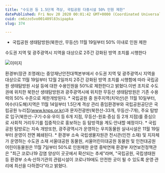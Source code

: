 ```yaml
---
title: "수도권 등 1.5단계 격상, 국립공원 다중시설 50% 인원 제한"
datePublished: Fri Nov 20 2020 00:01:42 GMT+0000 (Coordinated Universal Time)
cuid: cm6zzo5vo001409l83sipapka
slug: 374

---
```



- 국립공원 생태탐방원(북한산, 무등산) 11월 19일부터 50% 이내로 인원 제한

수도권 지역 및 광주광역시 지역을 대상으로 2주간 강화된 방역 조치를 시행한다

![이미지](https://cdn.hashnode.com/res/hashnode/image/upload/v1739248532732/ec5419ad-c172-4503-a1aa-91bef0984b9f.jpeg)

환경부(장관 조명래)는 중앙재난안전대책본부에서 수도권 지역 및 광주광역시 지역을 대상으로 11월 19일부터 12월 2일까지 2주간 강화된 방역 조치를 시행함에 따라 국립공원 생태탐방원 시설 등에 대한 수용인원을 50%로 제한한다고 밝혔다.이번 조치로 수도권에 위치한 북한산 생태탐방원과 광주광역시에 위치한 무등산 생태탐방원은 기존 수용력의 50% 수준으로 제한개방된다. * 국립공원 중 원주지역(치악산)은 11월 10일부터, 여수(다도해)지역은 11월 14일부터 1.5단계 격상 관리 중임환경부와 국립공원공단은 국립공원 누리집(www.knps.or.kr)과 문자전광판(북한산-33개, 무등산-7개), 주요 탐방로 입구(북한산-구기·수유·우이 등 6개 지점, 무등산-원효·증심 등 2개 지점)를 중심으로 사회적 거리두기를 집중적으로 홍보하는 등 탐방객을 계도·안내할 예정이다. * 국립공원 탐방로는 지속 개방또한, 광주광역시가 운영하는 우치동물원 실내시설은 11월 19일부터 운영이 전면 폐쇄된다. * 환경부 소속 국립생물자원관 전시관(인천 소재) 및 지자체가 운영하는 수도권 소재 서울대공원 동물원, 서울어린이대공원 동물원 및 인천대공원 어린이동물원은 11월 7일부터 50%로 인원제한 운영 중박연재 환경부 자연보전정책관은 "최근 코로나19 감염 양상이 곳곳에서 확산되는 추세"라며, "국립공원, 국립생태원 등 환경부 소속·산하기관의 관람시설이 코로나19에도 안전한 곳이 될 수 있도록 운영·관리에 최선을 다하겠다"라고 밝혔다.